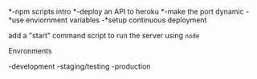 *-npm scripts intro
*-deploy an API to heroku
*-make the port dynamic 
-*use enviornment variables 
-*setup continuous deployment

add a "start" command script to run the server using `node`


Envronments

-development
-staging/testing
-production